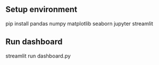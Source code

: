 ## Setup environment
pip install pandas numpy matplotlib seaborn jupyter streamlit

## Run dashboard
streamlit run dashboard.py

